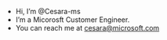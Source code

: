 - Hi, I’m @Cesara-ms
- I’m a Micorosft Customer Engineer.
- You can reach me at cesara@microsoft.com

<!---
Cesara-ms/Cesara-ms is a ✨ special ✨ repository because its `README.md` (this file) appears on your GitHub profile.
You can click the Preview link to take a look at your changes.
--->
